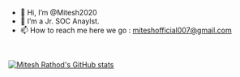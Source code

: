 - 👋 Hi, I’m @Mitesh2020
- 👀 I’m a Jr. SOC Anaylst.
- 📫 How to reach me here we go : miteshofficial007@gmail.com

<!---
Mitesh2020/Mitesh2020 is a ✨ special ✨ repository because its `README.md` (this file) appears on your GitHub profile.
You can click the Preview link to take a look at your changes.
--->
<br>

[![Mitesh Rathod's GitHub stats](https://github-readme-stats.vercel.app/api?username=Mitesh2020&show_icons=true&theme=dark)](https://github.com/anuraghazra/github-readme-stats)



